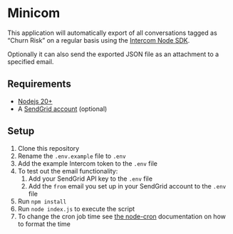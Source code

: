 # Minicom
This application will automatically export of all conversations tagged as “Churn Risk” on a regular basis using the [Intercom Node SDK](https://github.com/intercom/intercom-node#search-for-conversations).

Optionally it can also send the exported JSON file as an attachment to a specified email.


## Requirements

- [Nodejs 20+](https://nodejs.org/en)
- A [SendGrid account](https://signup.sendgrid.com/) (optional)


## Setup

1. Clone this repository
2. Rename the `.env.example` file to `.env`
3. Add the example Intercom token to the `.env` file
4. To test out the email functionality:
   1. Add your SendGrid API key to the `.env` file
   2. Add the `from` email you set up in your SendGrid account to the `.env` file
5. Run `npm install` 
6. Run `node index.js` to execute the script
7. To change the cron job time see [the node-cron](https://www.npmjs.com/package/cron) documentation on how to format the time 